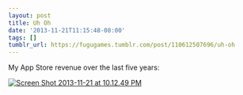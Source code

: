 ```yaml
---
layout: post
title: Uh Oh
date: '2013-11-21T11:15:48-08:00'
tags: []
tumblr_url: https://fugugames.tumblr.com/post/110612507696/uh-oh
---
```

My App Store revenue over the last five years:

[![Screen Shot 2013-11-21 at 10.12.49 PM](http://itshardtofondlepenguins.com/wp-content/uploads/2013/11/Screen-Shot-2013-11-21-at-10.12.49-PM.png)](http://itshardtofondlepenguins.com/wp-content/uploads/2013/11/Screen-Shot-2013-11-21-at-10.12.49-PM.png)

